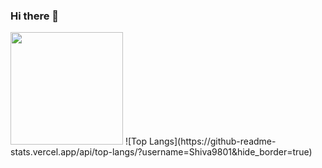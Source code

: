 ### Hi there 👋

<img height="180em" src="https://github-readme-stats.vercel.app/api?username=Shiva9801&show_icons=true&hide_border=true&&count_private=true&include_all_commits=true" />
![Top Langs](https://github-readme-stats.vercel.app/api/top-langs/?username=Shiva9801&hide_border=true)

